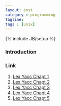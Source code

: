 ```yaml
---
layout: post
category : programming
tagline: 
tags : [unix]
---
```

{% include JB/setup %}

### Introduction



### Link
<ol>
<li><a target="_blank"  href="{{ BASE_PATH }}/books/lex_and_yacc/Lex_Yacc_chap1.pdf">Lex  Yacc Chapt 1</a></li>
<li><a target="_blank"  href="{{ BASE_PATH }}/books/lex_and_yacc/Lex_Yacc_chap2.pdf">Lex  Yacc Chapt 2</a></li>
<li><a target="_blank"  href="{{ BASE_PATH }}/books/lex_and_yacc/Lex_Yacc_chap3.pdf">Lex  Yacc Chapt 3</a></li>
<li><a target="_blank"  href="{{ BASE_PATH }}/books/lex_and_yacc/Lex_Yacc_chap4.pdf">Lex  Yacc Chapt 4</a></li>
<li><a target="_blank"  href="{{ BASE_PATH }}/books/lex_and_yacc/Lex_Yacc_chap5.pdf">Lex  Yacc Chapt 5</a></li>
</ol>

